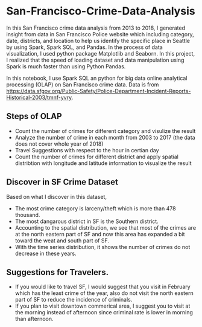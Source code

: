 # San-Francisco-Crime-Data-Analysis

In this San Francisco crime data analysis from 2013 to 2018, I generated insight from data in San Francisco Police website which including category, date, districts, and location to help us identify the specific place in Seattle by using Spark, Spark SQL, and Pandas. In the process of data visualization, I used python package Matplotlib and Seaborn. In this project, I realized that the speed of loading dataset and data manipulation using Spark is much faster than using Python Pandas.  

In this notebook, I use Spark SQL an python for big data online analytical processing (OLAP) on San Francisco crime data. Data is from https://data.sfgov.org/Public-Safety/Police-Department-Incident-Reports-Historical-2003/tmnf-yvry.  

## Steps of OLAP
- Count the number of crimes for different category and visulize the result
- Analyze the number of crime in each month from 2003 to 2017 (the data does not cover whole year of 2018)
- Travel Suggestions with respect to the hour in certian day
- Count the number of crimes for different district and apply spatial distribtion with longitude and latitude information to visualize the result

## Discover in SF Crime Dataset

Based on what I discover in this dataset, 
- The most crime category is larceny/theft which is more than 478 thousand.  
- The most dangarous district in SF is the Southern district.   
- Accounting to the spatial distribution, we see that most of the crimes are at the north eastern part of SF and now this area has expanded a bit toward the weat and south part of SF.  
- With the time series distribution, it shows the number of crimes do not decrease in these years. 

## Suggestions for Travelers. 
- If you would like to travel SF, I would suggest that you visit in February which has the least crime of the year, also do not visit the north eastern part of SF to reduce the incidence of criminals.   
- If you plan to visit downtown commerical area, I suggest you to visit at the morning instead of afternoon since criminal rate is lower in morning than afternoon.  
